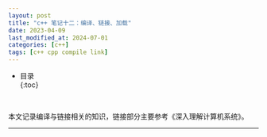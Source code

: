 ```yaml
---
layout: post
title: "c++ 笔记十二：编译、链接、加载"
date: 2023-04-09
last_modified_at: 2024-07-01
categories: [c++]
tags: [c++ cpp compile link]
---
```


* 目录  
{:toc}
<br/>

本文记录编译与链接相关的知识，链接部分主要参考《深入理解计算机系统》。   

---


